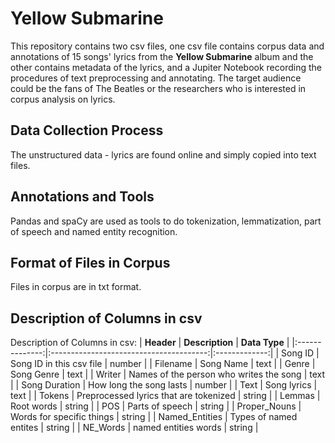 # Yellow Submarine
This repository contains two csv files, one csv file contains corpus data and annotations of 15 songs' lyrics from the **Yellow Submarine** album and the other contains metadata of the lyrics, and a Jupiter Notebook recording the procedures of text preprocessing and annotating. The target audience could be the fans of The Beatles or the researchers who is interested in corpus analysis on lyrics.
## Data Collection Process
The unstructured data - lyrics are found online and simply copied into text files.
## Annotations and Tools
Pandas and spaCy are used as tools to do tokenization, lemmatization, part of speech and named entity recognition.
## Format of Files in Corpus
Files in corpus are in txt format.
## Description of Columns in csv
Description of Columns in csv:
|   **Header**   |             **Description**             | **Data Type** |
|:--------------:|:---------------------------------------:|:-------------:|
|     Song ID    |         Song ID in this csv file        |     number    |
|    Filename    |                Song Name                |      text     |
|      Genre     |                Song Genre               |      text     |
|     Writer     | Names of the person who writes the song |      text     |
|  Song Duration |         How long the song lasts         |     number    |
|      Text      |               Song lyrics               |      text     |
|     Tokens     |  Preprocessed lyrics that are tokenized |     string    |
|     Lemmas     |                Root words               |     string    |
|       POS      |             Parts of speech             |     string    |
|  Proper_Nouns  |        Words for specific things        |     string    |
| Named_Entities |          Types of named entites         |     string    |
|    NE_Words    |           named entities words          |     string    |

